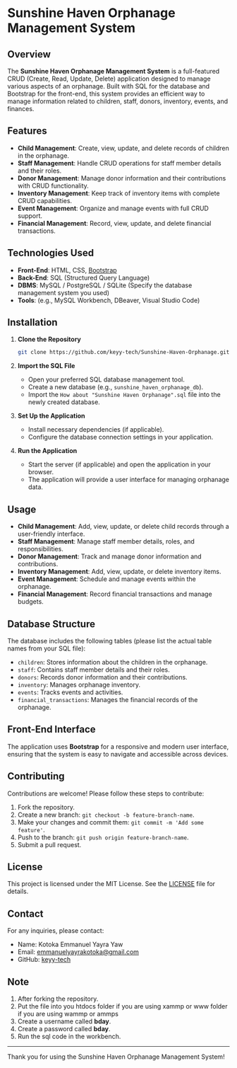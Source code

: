 
# Sunshine Haven Orphanage Management System



## Overview
The **Sunshine Haven Orphanage Management System** is a full-featured CRUD (Create, Read, Update, Delete) application designed to manage various aspects of an orphanage. Built with SQL for the database and Bootstrap for the front-end, this system provides an efficient way to manage information related to children, staff, donors, inventory, events, and finances.

## Features
- **Child Management**: Create, view, update, and delete records of children in the orphanage. 
- **Staff Management**: Handle CRUD operations for staff member details and their roles. 
- **Donor Management**: Manage donor information and their contributions with CRUD functionality. 
- **Inventory Management**: Keep track of inventory items with complete CRUD capabilities. 
- **Event Management**: Organize and manage events with full CRUD support. 
- **Financial Management**: Record, view, update, and delete financial transactions.

## Technologies Used
- **Front-End**: HTML, CSS, [Bootstrap](https://getbootstrap.com/) 
- **Back-End**: SQL (Structured Query Language) 
- **DBMS**: MySQL / PostgreSQL / SQLite (Specify the database management system you used) 
- **Tools**: (e.g., MySQL Workbench, DBeaver, Visual Studio Code)

## Installation
1. **Clone the Repository**
   ```bash
   git clone https://github.com/keyy-tech/Sunshine-Haven-Orphanage.git
   ```
2. **Import the SQL File** 
   - Open your preferred SQL database management tool. 
   - Create a new database (e.g., `sunshine_haven_orphanage_db`). 
   - Import the `How about "Sunshine Haven Orphanage".sql` file into the newly created database.

3. **Set Up the Application** 
   - Install necessary dependencies (if applicable). 
   - Configure the database connection settings in your application.

4. **Run the Application** 
   - Start the server (if applicable) and open the application in your browser. 
   - The application will provide a user interface for managing orphanage data.

## Usage
- **Child Management**: Add, view, update, or delete child records through a user-friendly interface. 
- **Staff Management**: Manage staff member details, roles, and responsibilities. 
- **Donor Management**: Track and manage donor information and contributions. 
- **Inventory Management**: Add, view, update, or delete inventory items. 
- **Event Management**: Schedule and manage events within the orphanage. 
- **Financial Management**: Record financial transactions and manage budgets.

## Database Structure
The database includes the following tables (please list the actual table names from your SQL file):
- `children`: Stores information about the children in the orphanage. 
- `staff`: Contains staff member details and their roles. 
- `donors`: Records donor information and their contributions. 
- `inventory`: Manages orphanage inventory. 
- `events`: Tracks events and activities. 
- `financial_transactions`: Manages the financial records of the orphanage.

## Front-End Interface
The application uses **Bootstrap** for a responsive and modern user interface, ensuring that the system is easy to navigate and accessible across devices.

## Contributing
Contributions are welcome! Please follow these steps to contribute:
1. Fork the repository. 
2. Create a new branch: `git checkout -b feature-branch-name`. 
3. Make your changes and commit them: `git commit -m 'Add some feature'`. 
4. Push to the branch: `git push origin feature-branch-name`. 
5. Submit a pull request.

## License
This project is licensed under the MIT License. See the [LICENSE](LICENSE) file for details.

## Contact
For any inquiries, please contact:
- Name: Kotoka Emmanuel Yayra Yaw
- Email: emmanuelyayrakotoka@gmail.com
- GitHub: [keyy-tech](https://github.com/keyy-tech)


## Note
1. After forking the repository.
2. Put the file into you htdocs folder if you are using xammp or www folder if you are using wammp or ammps
3. Create a username called **bday**.
4. Create a password called **bday**.
5. Run the sql code in the workbench.
---

Thank you for using the Sunshine Haven Orphanage Management System!
